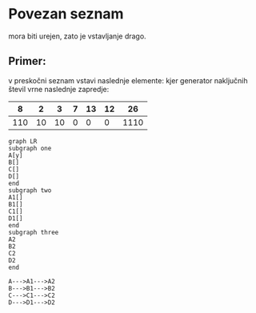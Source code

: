 # Povezan seznam
mora biti urejen, zato je vstavljanje drago.

## Primer:
v preskočni seznam vstavi naslednje elemente:
kjer generator naključnih števil vrne naslednje zapredje:

| 8   | 2   | 3   | 7   | 13  | 12  | 26   |
| --- | --- | --- | --- | --- | --- | ---- |
| 110 | 10  | 10  | 0   | 0   | 0   | 1110 |

```mermaid
graph LR
subgraph one
A[y]
B[]
C[]
D[]
end
subgraph two
A1[]
B1[]
C1[]
D1[]
end
subgraph three
A2
B2
C2
D2
end

A--->A1--->A2
B--->B1--->B2
C--->C1--->C2
D--->D1--->D2
```